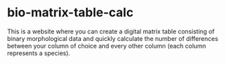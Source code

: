 # bio-matrix-table-calc
This is a website where you can create a digital matrix table consisting of binary morphological data and quickly calculate the number of differences between your column of choice and every other column (each column represents a species).
